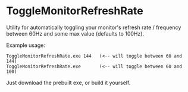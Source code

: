 # ToggleMonitorRefreshRate
Utility for automatically toggling your monitor's refresh rate / frequency between 60Hz and some max value (defaults to 100Hz).

Example usage:

    ToggleMonitorRefreshRate.exe 144   (<-- will toggle between 60 and 144)
    ToggleMonitorRefreshRate.exe       (<-- will toggle between 60 and 100)

Just download the prebuilt exe, or build it yourself.
